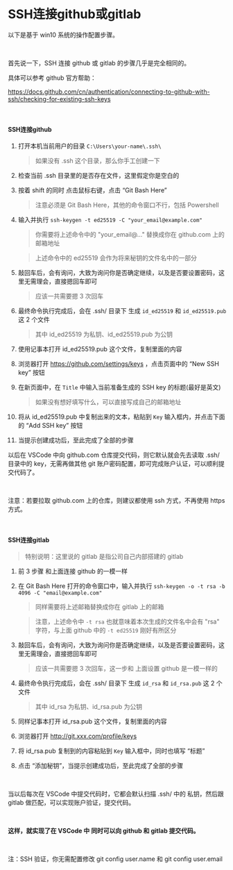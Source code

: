 # SSH连接github或gitlab



以下是基于 win10 系统的操作配置步骤。



<br>

首先说一下，SSH 连接 github 或 gitlab 的步骤几乎是完全相同的。

具体可以参考 github 官方帮助：

https://docs.github.com/cn/authentication/connecting-to-github-with-ssh/checking-for-existing-ssh-keys



<br>

#### SSH连接github

1. 打开本机当前用户的目录 `C:\Users\your-name\.ssh\` 

   > 如果没有 .ssh 这个目录，那么你手工创建一下

2. 检查当前 .ssh 目录里的是否存在文件，这里假定你是空白的

3. 按着 shift 的同时 点击鼠标右键，点击 “Git Bash Here”

   > 注意必须是 Git Bash Here，其他的命令窗口不行，包括 Powershell

4. 输入并执行 `ssh-keygen -t ed25519 -C "your_email@example.com"`

   > 你需要将上述命令中的 "your_email@..." 替换成你在 github.com 上的邮箱地址

   > 上述命令中的 ed25519 会作为将来秘钥的文件名中的一部分

5. 敲回车后，会有询问，大致为询问你是否确定继续，以及是否要设置密码，这里无需理会，直接摁回车即可

   > 应该一共需要摁 3 次回车

6. 最终命令执行完成后，会在 .ssh/ 目录下 生成 `id_ed25519` 和 `id_ed25519.pub` 这 2 个文件

   > 其中 id_ed25519 为私钥、id_ed25519.pub 为公钥

7. 使用记事本打开 id_ed25519.pub 这个文件，复制里面的内容

8. 浏览器打开 https://github.com/settings/keys ，点击页面中的 “New SSH key” 按钮

9. 在新页面中，在 `Title` 中输入当前准备生成的 SSH key 的标题(最好是英文)

   > 如果没有想好填写什么，可以直接写成自己的邮箱地址

10. 将从 id_ed25519.pub 中复制出来的文本，粘贴到 `Key` 输入框内，并点击下面的 “Add SSH key” 按钮

11. 当提示创建成功后，至此完成了全部的步骤



以后在 VSCode 中向 github.com 仓库提交代码，则它默认就会先去读取 .ssh/ 目录中的 key，无需再做其他 git 账户密码配置，即可完成账户认证，可以顺利提交代码了。

<br>

注意：若要拉取 github.com 上的仓库，则建议都使用 ssh 方式，不再使用 https 方式。



<br>

#### SSH连接gitlab

> 特别说明：这里说的 gitlab 是指公司自己内部搭建的 gitlab

1. 前 3 步骤 和上面连接  github 的一模一样

2. 在 Git Bash Here 打开的命令窗口中，输入并执行 `ssh-keygen -o -t rsa -b 4096 -C "email@example.com"`

   > 同样需要将上述邮箱替换成你在 gitlab 上的邮箱

   > 注意，上述命令中 `-t rsa` 也就意味着本次生成的文件名中会有 "rsa" 字符，与上面 github 中的 `-t ed25519` 刚好有所区分

3. 敲回车后，会有询问，大致为询问你是否确定继续，以及是否要设置密码，这里无需理会，直接摁回车即可

   > 应该一共需要摁 3 次回车，这一步和 上面设置 github 是一模一样的

4. 最终命令执行完成后，会在 .ssh/ 目录下 生成 `id_rsa` 和 `id_rsa.pub` 这 2 个文件

   > 其中 id_rsa 为私钥、id_rsa.pub 为公钥

5. 同样记事本打开 id_rsa.pub 这个文件，复制里面的内容

6. 浏览器打开 http://git.xxx.com/profile/keys

7. 将 id_rsa.pub 复制到的内容粘贴到 `Key` 输入框中，同时也填写 “标题”

8. 点击 “添加秘钥”，当提示创建成功后，至此完成了全部的步骤



<br>

当以后每次在 VSCode 中提交代码时，它都会默认扫描 .ssh/ 中的 私钥，然后跟 gitlab 做匹配，可以实现账户验证，提交代码。



<br>

**这样，就实现了在 VSCode 中 同时可以向 github  和 gitlab 提交代码。**



<br>

注：SSH 验证，你无需配置修改 git config user.name 和 git config user.email
